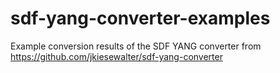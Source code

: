 # sdf-yang-converter-examples
Example conversion results of the SDF YANG converter from https://github.com/jkiesewalter/sdf-yang-converter
